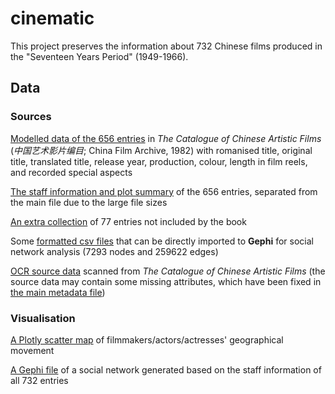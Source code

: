 # cinematic

This project preserves the information about 732 Chinese films produced in the "Seventeen Years Period" (1949-1966).

## Data

### Sources

[Modelled data of the 656 entries](metadata.csv) in *The Catalogue of Chinese Artistic Films* (*中国艺术影片编目*; China Film Archive, 1982) with romanised title, original title, translated title, release year, production, colour, length in film reels, and recorded special aspects

[The staff information and plot summary](metadata-staff_plot.csv) of the 656 entries, separated from the main file due to the large file sizes

[An extra collection](metadata-extra.csv) of 77 entries not included by the book

Some [formatted csv files](Network/csv) that can be directly imported to **Gephi** for social network analysis (7293 nodes and 259622 edges)

[OCR source data](OCR/source) scanned from *The Catalogue of Chinese Artistic Films* (the source data may contain some missing attributes, which have been fixed in [the main metadata file](metadata.csv))

### Visualisation

[A Plotly scatter map](https://htmlpreview.github.io/?https://github.com/El-Mundo/cinematic/blob/master/GIS/Plotly/filmmaker_map-scatter2d.html) of filmmakers/actors/actresses' geographical movement

[A Gephi file](Network/Gephi-all.gephi) of a social network generated based on the staff information of all 732 entries